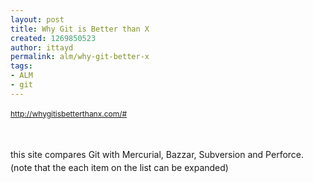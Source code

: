 ```yaml
---
layout: post
title: Why Git is Better than X
created: 1269850523
author: ittayd
permalink: alm/why-git-better-x
tags:
- ALM
- git
---
```

<p><span class="Apple-style-span" style="line-height: 19px; font-size: 12px; "><a href="http://whygitisbetterthanx.com/#">http://whygitisbetterthanx.com/#</a>&nbsp;</span></p>
<p>&nbsp;</p>
<p><span class="Apple-style-span" style="line-height: 19px; font-size: 12px; "><span class="Apple-style-span" style="line-height: 21px; font-size: 14px; ">this site compares Git with Mercurial, Bazzar, Subversion and Perforce. (note that the each item on the list can be expanded)&nbsp;</span></span></p>
